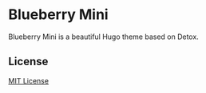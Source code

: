 # Blueberry Mini

Blueberry Mini is a beautiful Hugo theme based on Detox.

## License

[MIT License](http://oswaldoacauan.mit-license.org/)
